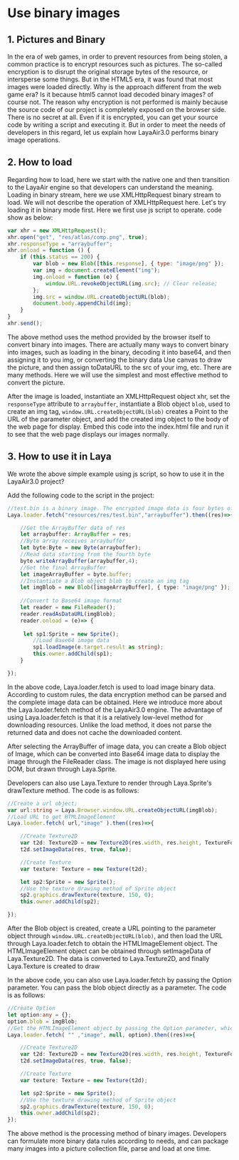 # Use binary images



## 1. Pictures and Binary

In the era of web games, in order to prevent resources from being stolen, a common practice is to encrypt resources such as pictures. The so-called encryption is to disrupt the original storage bytes of the resource, or intersperse some things. But in the HTML5 era, it was found that most images were loaded directly. Why is the approach different from the web game era? Is it because html5 cannot load decoded binary images? of course not. The reason why encryption is not performed is mainly because the source code of our project is completely exposed on the browser side. There is no secret at all. Even if it is encrypted, you can get your source code by writing a script and executing it. But in order to meet the needs of developers in this regard, let us explain how LayaAir3.0 performs binary image operations.



## 2. How to load

Regarding how to load, here we start with the native one and then transition to the LayaAir engine so that developers can understand the meaning. Loading in binary stream, here we use XMLHttpRequest binary stream to load. We will not describe the operation of XMLHttpRequest here. Let's try loading it in binary mode first. Here we first use js script to operate. code show as below:

```javascript
var xhr = new XMLHttpRequest();
xhr.open("get", "res/atlas/comp.png", true);
xhr.responseType = "arraybuffer";
xhr.onload = function () {
	if (this.status == 200) {
    	var blob = new Blob([this.response], { type: "image/png" });
    	var img = document.createElement("img");
    	img.onload = function (e) {
        	window.URL.revokeObjectURL(img.src); // Clear release;
    	};
    	img.src = window.URL.createObjectURL(blob);
    	document.body.appendChild(img);
	}
}
xhr.send();
```

The above method uses the method provided by the browser itself to convert binary into images. There are actually many ways to convert binary into images, such as loading in the binary, decoding it into base64, and then assigning it to you img, or converting the binary data Use canvas to draw the picture, and then assign toDataURL to the src of your img, etc. There are many methods. Here we will use the simplest and most effective method to convert the picture.

After the image is loaded, instantiate an XMLHttpRequest object xhr, set the `responseType` attribute to `arraybuffer`, instantiate a Blob object `blob`, used to create an img tag, `window.URL.createObjectURL(blob)` creates a Point to the URL of the parameter object, and add the created img object to the body of the web page for display. Embed this code into the index.html file and run it to see that the web page displays our images normally.



## 3. How to use it in Laya

We wrote the above simple example using js script, so how to use it in the LayaAir3.0 project?

Add the following code to the script in the project:

```typescript
//test.bin is a binary image. The encrypted image data is four bytes of data written in front of the image.
Laya.loader.fetch("resources/res/test.bin","arraybuffer").then((res)=>{

	//Get the ArrayBuffer data of res
	let arraybuffer: ArrayBuffer = res;
	//Byte array receives arraybuffer
	let byte:Byte = new Byte(arraybuffer);
	//Read data starting from the fourth byte
	byte.writeArrayBuffer(arraybuffer,4);
	//Get the final ArrayBuffer
	let imageArrayBuffer = byte.buffer;
	//Instantiate a Blob object blob to create an img tag
	let imgBlob = new Blob([imageArrayBuffer], { type: "image/png" });
    
	//Convert to Base64 image format
	let reader = new FileReader();
	reader.readAsDataURL(imgBlob);
	reader.onload = (e)=> {	 
   	 
   	 let sp1:Sprite = new Sprite();
    	//Load Base64 image data
    	sp1.loadImage(e.target.result as string);	 
    	this.owner.addChild(sp1);
	}      

});    
```

In the above code, Laya.loader.fetch is used to load image binary data. According to custom rules, the data encryption method can be parsed and the complete image data can be obtained. Here we introduce more about the Laya.loader.fetch method of the LayaAir3.0 engine. The advantage of using Laya.loader.fetch is that it is a relatively low-level method for downloading resources. Unlike the load method, it does not parse the returned data and does not cache the downloaded content.

After selecting the ArrayBuffer of image data, you can create a Blob object of Image, which can be converted into Base64 image data to display the image through the FileReader class. The image is not displayed here using DOM, but drawn through Laya.Sprite.

Developers can also use Laya.Texture to render through Laya.Sprite's drawTexture method. The code is as follows:

```typescript
//Create a url object;
var url:string = Laya.Browser.window.URL.createObjectURL(imgBlob);
//Load URL to get HTMLImageElement
Laya.loader.fetch( url,"image" ).then((res)=>{

	//Create Texture2D
	var t2d: Texture2D = new Texture2D(res.width, res.height, TextureFormat.R8G8B8A8, false, false, true);
	t2d.setImageData(res, true, false);

	//Create Texture
	var texture: Texture = new Texture(t2d);

	let sp2:Sprite = new Sprite();
	//Use the texture drawing method of Sprite object
	sp2.graphics.drawTexture(texture, 150, 0);
	this.owner.addChild(sp2);

});
```

After the Blob object is created, create a URL pointing to the parameter object through `window.URL.createObjectURL(blob)`, and then load the URL through Laya.loader.fetch to obtain the HTMLImageElement object. The HTMLImageElement object can be obtained through setImageData of Laya.Texture2D. The data is converted to Laya.Texture2D, and finally Laya.Texture is created to draw

In the above code, you can also use Laya.loader.fetch by passing the Option parameter. You can pass the blob object directly as a parameter. The code is as follows:

```typescript
//Create Option
let option:any = {};
option.blob = imgBlob;
//Get the HTMLImageElement object by passing the Option parameter, which contains the blob object.
Laya.loader.fetch( "" ,"image", null, option).then((res)=>{

	//Create Texture2D
	var t2d: Texture2D = new Texture2D(res.width, res.height, TextureFormat.R8G8B8A8, false, false, true);
	t2d.setImageData(res, true, false);

	//Create Texture
	var texture: Texture = new Texture(t2d);

	let sp2:Sprite = new Sprite();
	//Use the texture drawing method of Sprite object
	sp2.graphics.drawTexture(texture, 150, 0);
	this.owner.addChild(sp2);
});
```

The above method is the processing method of binary images. Developers can formulate more binary data rules according to needs, and can package many images into a picture collection file, parse and load at one time.






